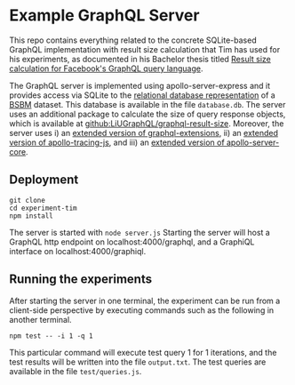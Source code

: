 # Example GraphQL Server
This repo contains everything related to the concrete SQLite-based GraphQL implementation with result size calculation that Tim has used for his experiments, as documented in his Bachelor thesis titled [Result size calculation for Facebook's GraphQL query language](http://urn.kb.se/resolve?urn=urn:nbn:se:liu:diva-150026).

The GraphQL server is implemented using apollo-server-express and it provides access via SQLite to the [relational database representation](http://wifo5-03.informatik.uni-mannheim.de/bizer/berlinsparqlbenchmark/spec/Dataset/index.html#relationalrepresentation) of a [BSBM](http://wifo5-03.informatik.uni-mannheim.de/bizer/berlinsparqlbenchmark/) dataset. This database is available in the file `database.db`.
The server uses an additional package to calculate the size of query response objects, which is available at [github:LiUGraphQL/graphql-result-size](https://github.com/LiUGraphQL/graphql-result-size).
Moreover, the server uses i) an [extended version of graphql-extensions](https://github.com/LiUGraphQL/graphql-extensions), ii) an [extended version of apollo-tracing-js](https://github.com/LiUGraphQL/apollo-tracing-js), and iii) an [extended version of apollo-server-core](https://github.com/LiUGraphQL/apollo-server-core).

## Deployment
```
git clone
cd experiment-tim
npm install
```
The server is started with `node server.js`
Starting the server will host a GraphQL http endpoint on localhost:4000/graphql, and a GraphiQL interface on localhost:4000/graphiql.

## Running the experiments
After starting the server in one terminal, the experiment can be run from a client-side perspective by executing commands such as the following in another terminal.
```
npm test -- -i 1 -q 1
```
This particular command will execute test query 1 for 1 iterations, and the test results will be written into the file `output.txt`. The test queries are available in the file `test/queries.js`.

